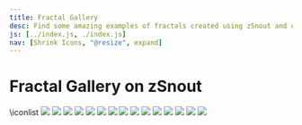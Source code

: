 ```yaml
---
title: Fractal Gallery
desc: Find some amazing examples of fractals created using zSnout and use them to create your own!
js: [../index.js, ./index.js]
nav: [Shrink Icons, "@resize", expand]
---
```


# Fractal Gallery on zSnout

\iconlist
[![](./starrynight.png)](/mandelbrot/custom/#%7B"maxIterations":150,"xStart":-0.732249730426473,"xEnd":-0.7317866554383559,"yStart":-0.22328186667830255,"yEnd":-0.22374494166645978,"colorMode":1,"iterEQ":"z%5E2%20+%20c"%7D)
[![](./rainbow.png)](/mandelbrot/custom/#%7B"maxIterations":100,"xStart":-1.3277167364520661,"xEnd":-1.3188881778430956,"yStart":0.07206617008102528,"yEnd":0.08089472868997966,"colorMode":2,"iterEQ":"z%5E2%20+%20c"%7D)
[![](./pebbles.png)](</mandelbrot/custom/#%7B"maxIterations":100,"xStart":-0.9887365225495526,"xEnd":-0.9826954876390201,"yStart":-1.5459697955278822,"yEnd":-1.5520108304384133,"colorMode":1,"iterEQ":"(z%5E3+1.59)/(cz%5E2+1)"%7D>)
[![](./froggie.png)](/mandelbrot/custom/#%7B%22maxIterations%22:50,%22xStart%22:-0.225897040299161,%22xEnd%22:-0.1711576081440411,%22yStart%22:-1.604561834601001,%22yEnd%22:-1.6593012667561222,%22colorMode%22:3,%22iterEQ%22:%22z%5E2+z+1/c%22%7D)
[![](./candycane.png)](/mandelbrot/custom/#%7B"maxIterations":150,"xStart":0.3857745927843229,"xEnd":0.39064069384049527,"yStart":-0.5768426479545651,"yEnd":-0.5817087490107377,"colorMode":1,"iterEQ":"z%5E2%20+%20c"%7D)
[![](./ghosthill.png)](/mandelbrot/custom/#%7B"maxIterations":150,"xStart":-0.03182237454935518,"xEnd":-0.022390811179327945,"yStart":-0.7014704862659963,"yEnd":-0.710902049636024,"colorMode":2,"iterEQ":"z%5E2%20+%20c"%7D)
[![](./neonstripes.png)](/mandelbrot/custom/#%7B"maxIterations":150,"xStart":-1.0251000931694414,"xEnd":-1.0178108117982159,"yStart":-0.32417506099685717,"yEnd":-0.33146434236808303,"colorMode":2,"iterEQ":"z%5E2%20+%20c"%7D)
[![](./murkylake.png)](/mandelbrot/custom/#%7B"maxIterations":50,"xStart":-0.7784509299771178,"xEnd":-0.7751382154314792,"yStart":0.13442204997332372,"yEnd":0.1377347645189628,"colorMode":1,"iterEQ":"z%5E2%20+%20c"%7D)
[![](./picasso.png)](</mandelbrot/custom/#%7B"maxIterations":150,"xStart":-1.099149565538116,"xEnd":-0.8118901933956281,"yStart":-1.3620083840710804,"yEnd":-1.6492677562135702,"colorMode":3,"iterEQ":"(z%5E3+1)/(cz%5E2+1)"%7D>)
[![](./idk.png)](/mandelbrot/custom/#%7B"decimalVal":1,"maxIterations":150,"xStart":-0.21026552179310834,"xEnd":-0.18605158852711393,"yStart":0.9954077258950186,"yEnd":0.9711937926290243,"colorMode":1,"iterEQ":"z%5E2+z+1/c%5E2"%7D)
[![](./spiral.png)](/mandelbrot/custom/#%7B"decimalVal":1,"maxIterations":150,"xStart":0.10596525831184556,"xEnd":0.12766024530146544,"yStart":-0.22688369428620184,"yEnd":-0.24857868127582164,"colorMode":2,"iterEQ":"z%5E2-z-c"%7D)
[![](./island2.png)](/mandelbrot/custom/#%7B"decimalVal":1,"maxIterations":100,"xStart":0.5668058386527308,"xEnd":0.598457871964208,"yStart":-0.6867870032511226,"yEnd":-0.7184390365625811,"colorMode":2,"iterEQ":"z%5E7-z-c"%7D)
[![](./bubble.png)](</mandelbrot/custom/#%7B"decimalVal":1,"maxIterations":150,"xStart":-14.792970083759334,"xEnd":-10.344190671928361,"yStart":-5.522561512085471,"yEnd":-9.971340923913822,"colorMode":2,"iterEQ":"(z%5E10+1)/(cz%5E2+1)"%7D>)
[![](./trans.png)](/mandelbrot/custom/#%7B"decimalVal":1,"maxIterations":150,"xStart":-0.8186694434587745,"xEnd":-0.8110482630267526,"yStart":-0.26452829068281214,"yEnd":-0.272149471114829,"colorMode":2,"iterEQ":"z%5E2%20-%20z%20+%20c%5E6"%7D)
[![](./islands.png)](/mandelbrot/custom/#%7B"decimalVal":1,"maxIterations":100,"xStart":-0.37914098719494593,"xEnd":-0.3770389398575108,"yStart":-0.8744928611204853,"yEnd":-0.8765949084579189,"colorMode":2,"iterEQ":"z%5E10+c-z"%7D)
